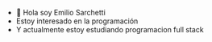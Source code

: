 - 👋 Hola soy Emilio Sarchetti
- Estoy interesado en la programación
- Y actualmente estoy estudiando programacion full stack 
